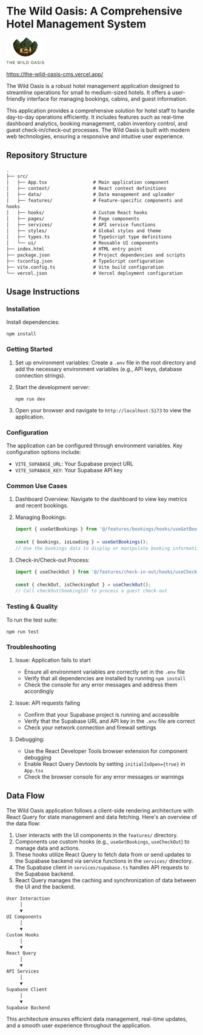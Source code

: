 # The Wild Oasis: A Comprehensive Hotel Management System

<img width="100" src="/public/logo-light.png" alt="The Wild Oasis Dashboard" />

https://the-wild-oasis-cms.vercel.app/

The Wild Oasis is a robust hotel management application designed to streamline operations for small to medium-sized hotels. It offers a user-friendly interface for managing bookings, cabins, and guest information.

This application provides a comprehensive solution for hotel staff to handle day-to-day operations efficiently. It includes features such as real-time dashboard analytics, booking management, cabin inventory control, and guest check-in/check-out processes. The Wild Oasis is built with modern web technologies, ensuring a responsive and intuitive user experience.

## Repository Structure

```
.
├── src/
│   ├── App.tsx                 # Main application component
│   ├── context/                # React context definitions
│   ├── data/                   # Data management and uploader
│   ├── features/               # Feature-specific components and hooks
│   ├── hooks/                  # Custom React hooks
│   ├── pages/                  # Page components
│   ├── services/               # API service functions
│   ├── styles/                 # Global styles and theme
│   ├── types.ts                # TypeScript type definitions
│   └── ui/                     # Reusable UI components
├── index.html                  # HTML entry point
├── package.json                # Project dependencies and scripts
├── tsconfig.json               # TypeScript configuration
├── vite.config.ts              # Vite build configuration
└── vercel.json                 # Vercel deployment configuration
```

## Usage Instructions

### Installation

Install dependencies:

```
npm install
```

### Getting Started

1. Set up environment variables:
   Create a `.env` file in the root directory and add the necessary environment variables (e.g., API keys, database connection strings).

2. Start the development server:
   ```
   npm run dev
   ```
3. Open your browser and navigate to `http://localhost:5173` to view the application.

### Configuration

The application can be configured through environment variables. Key configuration options include:

- `VITE_SUPABASE_URL`: Your Supabase project URL
- `VITE_SUPABASE_KEY`: Your Supabase API key

### Common Use Cases

1. Dashboard Overview:
   Navigate to the dashboard to view key metrics and recent bookings.

2. Managing Bookings:

   ```typescript
   import { useGetBookings } from '@/features/bookings/hooks/useGetBookings';

   const { bookings, isLoading } = useGetBookings();
   // Use the bookings data to display or manipulate booking information
   ```

3. Check-in/Check-out Process:

   ```typescript
   import { useCheckOut } from '@/features/check-in-out/hooks/useCheckOut';

   const { checkOut, isCheckingOut } = useCheckOut();
   // Call checkOut(bookingId) to process a guest check-out
   ```

### Testing & Quality

To run the test suite:

```
npm run test
```

### Troubleshooting

1. Issue: Application fails to start

   - Ensure all environment variables are correctly set in the `.env` file
   - Verify that all dependencies are installed by running `npm install`
   - Check the console for any error messages and address them accordingly

2. Issue: API requests failing

   - Confirm that your Supabase project is running and accessible
   - Verify that the Supabase URL and API key in the `.env` file are correct
   - Check your network connection and firewall settings

3. Debugging:
   - Use the React Developer Tools browser extension for component debugging
   - Enable React Query Devtools by setting `initialIsOpen={true}` in `App.tsx`
   - Check the browser console for any error messages or warnings

## Data Flow

The Wild Oasis application follows a client-side rendering architecture with React Query for state management and data fetching. Here's an overview of the data flow:

1. User interacts with the UI components in the `features/` directory.
2. Components use custom hooks (e.g., `useGetBookings`, `useCheckOut`) to manage data and actions.
3. These hooks utilize React Query to fetch data from or send updates to the Supabase backend via service functions in the `services/` directory.
4. The Supabase client in `services/supabase.ts` handles API requests to the Supabase backend.
5. React Query manages the caching and synchronization of data between the UI and the backend.

```
User Interaction
     │
     ▼
UI Components
     │
     ▼
Custom Hooks
     │
     ▼
React Query
     │
     ▼
API Services
     │
     ▼
Supabase Client
     │
     ▼
Supabase Backend
```

This architecture ensures efficient data management, real-time updates, and a smooth user experience throughout the application.

